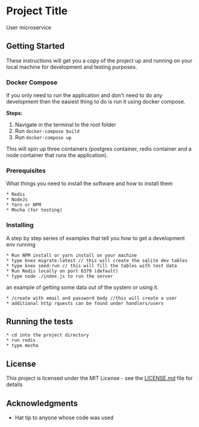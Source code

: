 # Project Title

User microservice

## Getting Started

These instructions will get you a copy of the project up and running on your local machine for development and testing purposes.

### Docker Compose
If you only need to run the application and don't need to do any development then the easiest thing to do is run it using docker 
compose. 

**Steps:**
1. Navigate in the terminal to the root folder
2. Run `docker-compose build`
2. Run `docker-compose up`

This will spin up three containers (postgres container, redis container and a 
node container that runs the application).

### Prerequisites

What things you need to install the software and how to install them

```
* Redis
* NodeJs
* Yarn or NPM
* Mocha (for testing)
```

### Installing

A step by step series of examples that tell you how to get a development env running

```
* Run NPM install or yarn install on your machine
* type knex migrate:latest // this will create the sqlite dev tables
* type knex seed:run // this will fill the tables with test data
* Run Redis locally on port 6379 (default)
* type node ./index.js to run the server
```

an example of getting some data out of the system or using it.
```
* /create with email and password body //this will create a user
* additional http rquests can be found under handlers/users
```

## Running the tests

```
* cd into the project directory
* run redis
* type mocha
```

## License

This project is licensed under the MIT License - see the [LICENSE.md](LICENSE.md) file for details

## Acknowledgments

* Hat tip to anyone whose code was used
